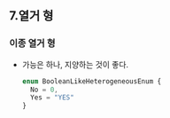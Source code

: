 ## 7.열거 형

### 이종 열거 형

* 가능은 하나, 지양하는 것이 좋다.

  ```typescript
  enum BooleanLikeHeterogeneousEnum {
    No = 0,
    Yes = "YES"
  }
  ```